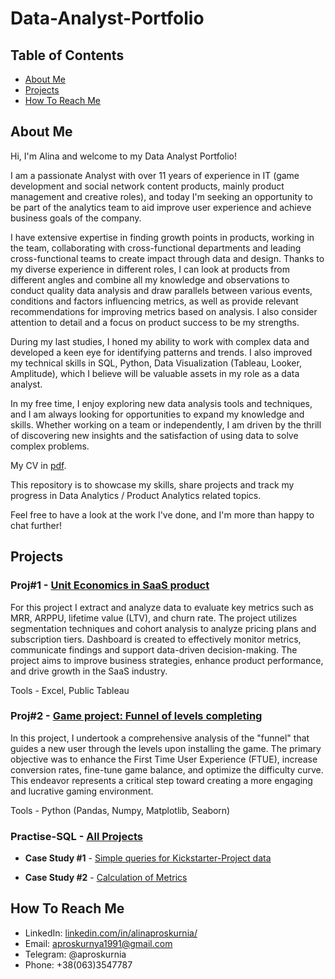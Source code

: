 # **Data-Analyst-Portfolio**

## **Table of Contents**

- [About Me](#about-me)
- [Projects](#projects)
- [How To Reach Me](#how-to-reach-me)

## **About Me**

Hi, I'm Alina and welcome to my Data Analyst Portfolio!

I am a passionate Analyst with over 11 years of experience in IT (game development and social network content products, mainly product management and creative roles), and today I'm seeking an opportunity to be part of the analytics team to aid improve user experience and achieve business goals of the company.

I have extensive expertise in finding growth points in products, working in the team, collaborating with cross-functional departments and leading cross-functional teams to create impact through data and design. Thanks to my diverse experience in different roles, I can look at products from different angles and combine all my knowledge and observations to conduct quality data analysis and draw parallels between various events, conditions and factors influencing metrics, as well as provide relevant recommendations for improving metrics based on analysis. I also consider attention to detail and a focus on product success to be my strengths.

During my last studies, I honed my ability to work with complex data and developed a keen eye for identifying patterns and trends. I also improved my technical skills in SQL, Python, Data Visualization (Tableau, Looker, Amplitude), which I believe will be valuable assets in my role as a data analyst.

In my free time, I enjoy exploring new data analysis tools and techniques, and I am always looking for opportunities to expand my knowledge and skills. Whether working on a team or independently, I am driven by the thrill of discovering new insights and the satisfaction of using data to solve complex problems.

My CV in [pdf](CV.pdf).

This repository is to showcase my skills, share projects and track my progress in Data Analytics / Product Analytics related topics.

Feel free to have a look at the work I've done, and I'm more than happy to chat further!

## **Projects**

### **Proj#1** - [Unit Economics in SaaS product](https://github.com/aproskurnia/Data-Analyst-Portfolio/tree/69eee1fab10613abbd88db1eb0884cc6a2f244be/Proj%231%20-%20Unit%20Economics%20%2B%20Product%20metrics%20in%20SaaS)
For this project I extract and analyze data to evaluate key metrics such as MRR, ARPPU, lifetime value (LTV), and churn rate. The project utilizes segmentation techniques and cohort analysis to analyze pricing plans and subscription tiers. Dashboard is created to effectively monitor metrics, communicate findings and support data-driven decision-making. The project aims to improve business strategies, enhance product performance, and drive growth in the SaaS industry.

Tools - Excel, Public Tableau

### **Proj#2** - [Game project: Funnel of levels completing](https://github.com/aproskurnia/Data-Analyst-Portfolio/blob/84e21472fc7d3ede8203681e8f48f13b39948988/Proj%232%20-%20Game%20project%3A%20Funnel%20of%20levels%20completing/README.md)
In this project, I undertook a comprehensive analysis of the "funnel" that guides a new user through the levels upon installing the game. The primary objective was to enhance the First Time User Experience (FTUE), increase conversion rates, fine-tune game balance, and optimize the difficulty curve. This endeavor represents a critical step toward creating a more engaging and lucrative gaming environment.

Tools - Python (Pandas, Numpy, Matplotlib, Seaborn)

### **Practise-SQL** - [All Projects](https://github.com/aproskurnia/Data-Analyst-Portfolio/tree/c7bc613e1b27d3fe558fa5904f60357f4231c829/Practise-SQL)
- **Case Study #1** - [Simple queries for Kickstarter-Project data](https://github.com/aproskurnia/Data-Analyst-Portfolio/tree/11e825c343b959083bcc2748229ad1383352a6f1/Practise-SQL/Case%20Study%20%231%20-%20Kickstarter-Project)

- **Case Study #2** - [Calculation of Metrics](https://github.com/aproskurnia/Data-Analyst-Portfolio/tree/c7bc613e1b27d3fe558fa5904f60357f4231c829/Practise-SQL/Case%20Study%20%232%20-%20Product%20Metrics)

## **How To Reach Me**
- LinkedIn: [linkedin.com/in/alinaproskurnia/](https://www.linkedin.com/in/alinaproskurnia/)
- Email: aproskurnya1991@gmail.com
- Telegram: @aproskurnia
- Phone: +38(063)3547787
